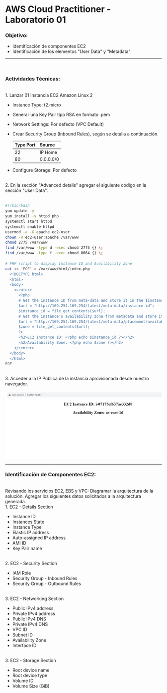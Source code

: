 # AWS Cloud Practitioner - Laboratorio 01
### Objetivo: 
* Identificación de componentes EC2
* Identificación de los elementos "User Data" y "Metadata"

---
<br>

### Actividades Técnicas:
<br>
1. Lanzar 01 Instancia EC2 Amazon Linux 2

* Instance Type: t2.micro
* Generar una Key Pair tipo RSA en formato .pem
* Network Settings: Por defecto (VPC Default) 
* Crear Security Group (Inbound Rules), según se detalla a continuación. 

    |Type Port|  Source  |
    |---------|----------|
    |   22    | IP Home  |
    |   80    | 0.0.0.0/0|
    
* Configure Storage: Por defecto

<br>
2. En la sección "Advanced details" agregar el siguiente código en la sección "User Data".
<br><br>

```bash
#!/bin/bash
yum update -y
yum install -y httpd php
systemctl start httpd
systemctl enable httpd
usermod -a -G apache ec2-user
chown -R ec2-user:apache /var/www
chmod 2775 /var/www
find /var/www -type d -exec chmod 2775 {} \;
find /var/www -type f -exec chmod 0664 {} \;

# PHP script to display Instance ID and Availability Zone
cat << 'EOF' > /var/www/html/index.php
  <!DOCTYPE html>
  <html>
  <body>
    <center>
      <?php
      # Get the instance ID from meta-data and store it in the $instance_id variable
      $url = "http://169.254.169.254/latest/meta-data/instance-id";
      $instance_id = file_get_contents($url);
      # Get the instance's availability zone from metadata and store it in the $zone variable
      $url = "http://169.254.169.254/latest/meta-data/placement/availability-zone";
      $zone = file_get_contents($url);
      ?>
      <h2>EC2 Instance ID: <?php echo $instance_id ?></h2>
      <h2>Availability Zone: <?php echo $zone ?></h2>
    </center>
  </body>
  </html>
EOF
```

<br>
3. Acceder a la IP Pública de la instancia aprovisionada desde nuestro navegador.
<br><br>

<img src="images/lab01_01.jpg">

<br>

---
### Identificación de Componentes EC2:
<br>
Revisando los servicios EC2, EBS y VPC: Diagramar la arquitectura de la solución. Agregar los siguientes datos solicitados a la arquitectura generada.

<br>
1. EC2 - Details Section

* Instance ID
* Instances State
* Instance Type
* Elastic IP address
* Auto-assigned IP address
* AMI ID
* Key Pair name

<br>
2. EC2 - Security Section

* IAM Role
* Security Group - Inbound Rules
* Security Group - Outbound Rules

<br>
3. EC2 - Networking Section

* Public IPv4 address
* Private IPv4 address
* Public IPv4 DNS
* Private IPv4 DNS
* VPC ID
* Subnet ID
* Availability Zone
* Interface ID 

<br>
3. EC2 - Storage Section

* Root device name
* Root device type
* Volume ID
* Volume Size (GiB)

